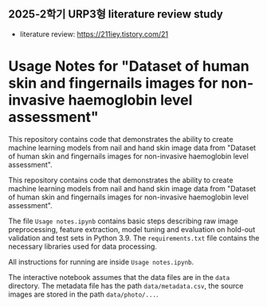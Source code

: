 ## 2025-2학기 URP3형 literature review study
- literature review: https://211iey.tistory.com/21


# Usage Notes for "Dataset of human skin and fingernails images for non-invasive haemoglobin level assessment"

This repository contains code that demonstrates the ability to create machine learning models from nail and hand skin image data from "Dataset of human skin and fingernails images for non-invasive haemoglobin level assessment". 

This repository contains code that demonstrates the ability to create machine learning models from nail and hand skin image data from "Dataset of human skin and fingernails images for non-invasive haemoglobin level assessment".

The file `Usage notes.ipynb` contains basic steps describing raw image preprocessing, feature extraction, model tuning and evaluation on hold-out validation and test sets in Python 3.9. The `requirements.txt` file contains the necessary libraries used for data processing.

All instructions for running are inside `Usage notes.ipynb`.

The interactive notebook assumes that the data files are in the `data` directory. The metadata file has the path `data/metadata.csv`, the source images are stored in the path `data/photo/...`.
